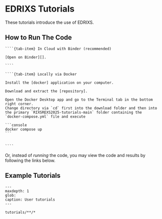 # EDRIXS Tutorials

These tutorials introduce the use of EDRIXS.

## How to Run The Code

`````{tab-set}
````{tab-item} In Cloud with Binder (recommended)

[Open on Binder][].

````

````{tab-item} Locally via Docker

Install the [docker] application on your computer.

Download and extract the [repository].

Open the Docker Desktop app and go to the Terminal tab in the bottom right corner.
Change directory via `cd` first into the download folder and then into the primary `RIXSREXS2025-tutorials-main` folder containing the `docker-compose.yml` file and execute

```console
docker compose up
```


````
`````

Or, instead of _running_ the code, you may view the code and results by
following the links below.

## Example Tutorials

```{toctree}
---
maxdepth: 1
glob:
caption: User tutorials
---

tutorials/**/*

```
[Open on Binder]: https://mybinder.org/v2/gh/EDRIXS/RIXSREXS2025-tutorial/main?urlpath=tree/tutorials/
[docker]: https://www.docker.com/products/docker-desktop/
[repository]: https://github.com/EDRIXS/RIXSREXS2025-tutorial/archive/refs/heads/main.zip

